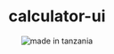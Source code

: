 <h1 align="center">calculator-ui</h1>

<p align="center">
<img src="https://img.shields.io/badge/made%20in-tanzania-green?style=flat-square" alt="made in tanzania">
</p>
